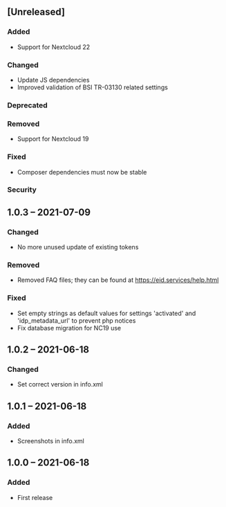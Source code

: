 ## [Unreleased]
### Added
- Support for Nextcloud 22
### Changed
- Update JS dependencies
- Improved validation of BSI TR-03130 related settings
### Deprecated
### Removed
- Support for Nextcloud 19
### Fixed
- Composer dependencies must now be stable
### Security

## 1.0.3 – 2021-07-09
### Changed
- No more unused update of existing tokens
### Removed
- Removed FAQ files; they can be found at https://eid.services/help.html
### Fixed
- Set empty strings as default values for settings 'activated' and 'idp_metadata_url' to prevent php notices
- Fix database migration for NC19 use

## 1.0.2 – 2021-06-18
### Changed
- Set correct version in info.xml

## 1.0.1 – 2021-06-18
### Added
- Screenshots in info.xml

## 1.0.0 – 2021-06-18
### Added
- First release